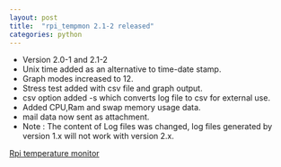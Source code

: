 ```yaml
---
layout: post
title:  "rpi_tempmon 2.1-2 released"
categories: python
---
```


* Version 2.0-1 and 2.1-2 
* Unix time added as an alternative to time-date stamp.
* Graph modes increased  to 12.
* Stress test added with csv file and graph output.
* csv option added -s which converts log file to csv for external use.
* Added CPU,Ram and swap memory usage data.
* mail data now sent as attachment.
* Note : The content of Log files was changed, 
log files generated by version 1.x will not work with version 2.x.

[Rpi temperature monitor](https://github.com/gavinlyonsrepo/raspberrypi_tempmon)

